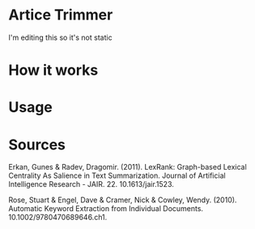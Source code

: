 # Artice Trimmer
I'm editing this so it's not static 

# How it works
# Usage
# Sources
Erkan, Gunes & Radev, Dragomir. (2011). LexRank: Graph-based Lexical Centrality As Salience in Text Summarization. Journal of Artificial Intelligence Research - JAIR. 22. 10.1613/jair.1523. 

Rose, Stuart & Engel, Dave & Cramer, Nick & Cowley, Wendy. (2010). Automatic Keyword Extraction from Individual Documents. 10.1002/9780470689646.ch1. 

